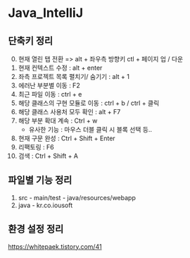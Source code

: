 # Java_IntelliJ
## 단축키 정리
0. 현재 열린 탭 전환  =>  alt + 좌우측 방향키    ctl + 페이지 업 / 다운
1. 현재 컨텍스트 수정 : alt + enter
2. 좌측 프로젝트 목록 펼치기/ 숨기기 : alt + 1
3. 에러난 부분별 이동 : F2
4. 최근 파일 이동 : ctrl + e
5. 해당 클래스의 구현 모듈로 이동 : ctrl + b / ctrl + 클릭
6. 해당 클래스 사용처 모두 확인 : alt + F7
7. 해당 부분 확대 계속 : Ctrl + w
	- 유사한 기능 : 마우스 더블 클릭 시 블록 선택 등..
8. 현재 구문 완성 : Ctrl + Shift + Enter
9. 리팩토링 : F6
10. 검색 : Ctrl + Shift + A

## 파일별 기능 정리
1. src - main/test - java/resources/webapp
2. java - kr.co.iousoft

## 환경 설정 정리
https://whitepaek.tistory.com/41
